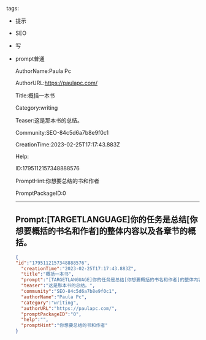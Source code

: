   tags: 
- 提示
- SEO
- 写
- prompt普通

  AuthorName:Paula Pc

  AuthorURL:https://paulapc.com/

  Title:概括一本书

  Category:writing

  Teaser:这是那本书的总结。

  Community:SEO-84c5d6a7b8e9f0c1

  CreationTime:2023-02-25T17:17:43.883Z

  Help:

  ID:1795112157348888576

  PromptHint:你想要总结的书和作者

  PromptPackageID:0

  ---

  ## Prompt:[TARGETLANGUAGE]你的任务是总结[你想要概括的书名和作者]的整体内容以及各章节的概括。

  ```json
  {
  "id":"1795112157348888576",
    "creationTime":"2023-02-25T17:17:43.883Z",
    "title":"概括一本书",
    "prompt":"[TARGETLANGUAGE]你的任务是总结[你想要概括的书名和作者]的整体内容以及各章节的概括。",
    "teaser":"这是那本书的总结。",
    "community":"SEO-84c5d6a7b8e9f0c1",
    "authorName":"Paula Pc",
    "category":"writing",
    "authorURL":"https://paulapc.com/",
    "promptPackageID":"0",
    "help":"",
    "promptHint":"你想要总结的书和作者"
  }
  ```
